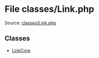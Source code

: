 File classes/Link.php
=========
Source: [classes/Link.php](https://github.com/PrestaShop/PrestaShop/blob/1.6.1.1/classes/Link.php)


Classes
-------

* [LinkCore](class.LinkCore.md)

